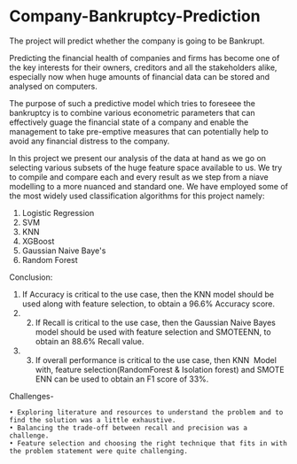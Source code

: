 # Company-Bankruptcy-Prediction
The project will predict whether the company is going to be Bankrupt.

Predicting the financial health of companies and firms has become one of the key interests for their owners, creditors and all the stakeholders alike, especially now when huge amounts of financial data can be stored and analysed on computers.

The purpose of such a predictive model which tries to foreseee the bankruptcy is to combine various econometric parameters that can effectively guage the financial state of a company and enable the management to take pre-emptive measures that can potentially help to avoid any financial distress to the company.

In this project we present our analysis of the data at hand as we go on selecting various subsets of the huge feature space available to us. We try to compile and compare each and every result as we step from a niave modelling to a more nuanced and standard one. We have employed some of the most widely used classification algorithms for this project namely:
1. Logistic Regression
2. SVM
3. KNN
4. XGBoost
5. Gaussian Naive Baye's
6. Random Forest

Conclusion:

1. If Accuracy is critical to the use case, then the KNN model should be used along with feature selection, to obtain a 96.6% Accuracy score.
2. 2. If Recall is critical to the use case, then the Gaussian Naive Bayes model should be used with feature selection and SMOTEENN, to obtain an 88.6% Recall value.
3. 3. If overall performance is critical to the use case, then KNN  Model with, feature selection(RandomForest & Isolation forest) and SMOTE ENN can be used to obtain an F1 score of 33%.
    
Challenges-

    • Exploring literature and resources to understand the problem and to find the solution was a little exhaustive.
    • Balancing the trade-off between recall and precision was a challenge.
    • Feature selection and choosing the right technique that fits in with the problem statement were quite challenging.
